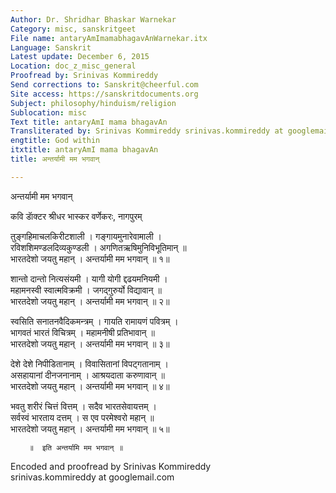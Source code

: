 ```yaml
---
Author: Dr. Shridhar Bhaskar Warnekar
Category: misc, sanskritgeet
File name: antaryAmImamabhagavAnWarnekar.itx
Language: Sanskrit
Latest update: December 6, 2015
Location: doc_z_misc_general
Proofread by: Srinivas Kommireddy
Send corrections to: Sanskrit@cheerful.com
Site access: https://sanskritdocuments.org
Subject: philosophy/hinduism/religion
Sublocation: misc
Text title: antaryAmI mama bhagavAn
Transliterated by: Srinivas Kommireddy srinivas.kommireddy at googlemail.com
engtitle: God within
itxtitle: antaryAmI mama bhagavAn
title: अन्तर्यामी मम भगवान्

---
```

  
 अन्तर्यामी मम भगवान्   
  
कवि डाॅक्टर श्रीधर भास्कर वर्णेकरः, नागपुरम्  
  
तुङ्गहिमाचलकिरीटशाली । गङ्गायमुनारेवामाली ।  
रविशशिमण्डलदिव्यकुण्डली । अगणितऋषिमुनिविभूतिमान् ॥   
भारतदेशो जयतु महान् । अन्तर्यामी मम भगवान् ॥ १॥  
  
शान्तो दान्तो नित्यसंयमी । यागी योगी द्दढयमनियमी ।  
महामनस्वी स्वात्मविक्रमी । जगद्गुरुर्यो विद्यावान् ॥   
भारतदेशो जयतु महान् । अन्तर्यामी मम भगवान् ॥ २॥  
  
स्वसिति सनातनवैदिकमन्त्रम् । गायति रामायणं पवित्रम् ।  
भागवतं भारतं विचित्रम् । महामनीषी प्रतिभावान् ॥   
भारतदेशो जयतु महान् । अन्तर्यामी मम भगवान् ॥ ३॥  
  
देशे देशे निपीडितानाम् । विवासितानां विपट्गतानाम् ।  
असहायानां दीनजनानाम् । आश्रयदाता करुणावान् ॥   
भारतदेशो जयतु महान् । अन्तर्यामी मम भगवान् ॥ ४॥  
  
भवतु शरीरं चित्तं वित्तम् । सदैव भारतसेवायत्तम् ।  
सर्वस्वं भारताय दत्तम् । स एव परमेश्वरो महान् ॥   
भारतदेशो जयतु महान् । अन्तर्यामी मम भगवान् ॥ ५॥  
  
        ॥  इति अन्तर्यामि मम भगवान् ॥  
  
  
Encoded and proofread by Srinivas Kommireddy  
srinivas.kommireddy at googlemail.com  
  
